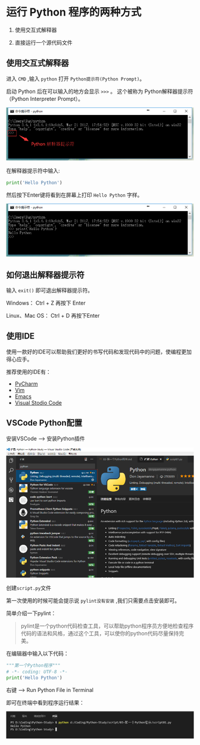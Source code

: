 # 运行 Python 程序的两种方式

1. 使用交互式解释器

2. 直接运行一个源代码文件


## 使用交互式解释器

进入 `CMD` ,输入 `python` 打开 `Python提示符(Python Prompt)`。

启动 Python 后在可以输入的地方会显示 `>>>` 。 这个被称为 Python解释器提示符（Python Interpreter Prompt）。

![Python 解释器提示符](assets/images/2017-07-04-15-54-46.png)

在解释器提示符中输入:


```python
print('Hello Python')
```
 
然后按下Enter键将看到在屏幕上打印 `Hello Python` 字样。

![Hello Python](assets/images/2017-07-04-15-58-28.png)



## 如何退出解释器提示符

输入 `exit()` 即可退出解释器提示符。

Windows： Ctrl + Z 再按下 Enter

Linux、Mac OS： Ctrl + D 再按下Enter

## 使用IDE

使用一款好的IDE可以帮助我们更好的书写代码和发现代码中的问题，使编程更加得心应手。

推荐使用的IDE有：

* [PyCharm](https://www.jetbrains.com/pycharm-edu/)
* [Vim](http://www.vim.org/)
* [Emacs](http://www.gnu.org/software/emacs/)
* [Visual Stodio Code](https://code.visualstudio.com/Download)

## VSCode Python配置

安装VSCode --> 安装Python插件

![安装Python插件](assets/images/2017-07-04-17-00-26.png)

创建`script.py`文件

第一次使用的时候可能会提示说 `pylint没有安装` ,我们只需要点击安装即可。

简单介绍一下pylint：

> pylint是一个python代码检查工具，可以帮助python程序员方便地检查程序代码的语法和风格，通过这个工具，可以使你的python代码尽量保持完美。

在编辑器中输入以下代码：

```python
"""第一个Python程序"""
# -*- coding: UTF-8 -*-
print('Hello Python')
```

右键 --> Run Python File in Terminal

即可在终端中看到程序运行结果：

![IDE运行Python程序](assets/images/2017-07-04-17-03-56.png)